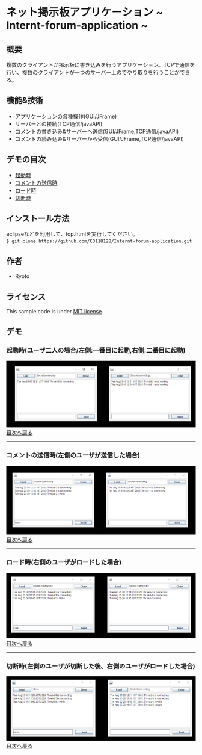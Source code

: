 # ネット掲示板アプリケーション ~ Internt-forum-application ~

## 概要
複数のクライアントが掲示板に書き込みを行うアプリケーション。TCPで通信を行い、複数のクライアントが一つのサーバー上のでやり取りを行うことができる。

## 機能&技術
* アプリケーションの各種操作(GUI/JFrame)
* サーバーとの接続(TCP通信/javaAPI)
* コメントの書き込み&サーバーへ送信(GUI/JFrame,TCP通信/javaAPI)
* コメントの読み込み&サーバーから受信(GUI/JFrame,TCP通信/javaAPI)

## デモの目次
* [起動時](#起動時(ユーザ二人の場合/左側:一番目に起動,右側:二番目に起動))
* [コメントの送信時](#コメントの送信時(左側のユーザが送信した場合))
* [ロード時](#ロード時(右側のユーザがロードした場合))
* [切断時](#切断時(左側のユーザが切断した後、右側のユーザがロードした場合))

## インストール方法
eclipseなどを利用して、top.htmlを実行してください。 </br>
`$ git clone https://github.com/C0118128/Internt-forum-application.git`

## 作者
* Ryoto

## ライセンス
This sample code is under [MIT license](https://en.wikipedia.org/wiki/MIT_License).

## デモ
### 起動時(ユーザ二人の場合/左側:一番目に起動,右側:二番目に起動)
![起動時](https://github.com/C0118128/Internt-forum-application/blob/doc/images/%E8%B5%B7%E5%8B%95%E6%99%82.png)</br>
[目次へ戻る](#デモの目次)

---

### コメントの送信時(左側のユーザが送信した場合)
![コメントの送信時](https://github.com/C0118128/Internt-forum-application/blob/doc/images/%E3%82%B3%E3%83%A1%E3%83%B3%E3%83%88%E9%80%81%E4%BF%A1%E6%99%82.png)</br>
[目次へ戻る](#デモの目次)

---

### ロード時(右側のユーザがロードした場合)
![ロード時](https://github.com/C0118128/Internt-forum-application/blob/doc/images/%E3%83%AD%E3%83%BC%E3%83%89%E6%99%82.png)</br>
[目次へ戻る](#デモの目次)

---

### 切断時(左側のユーザが切断した後、右側のユーザがロードした場合)
![切断時](https://github.com/C0118128/Internt-forum-application/blob/doc/images/%E5%88%87%E6%96%AD%E6%99%82.png)</br>
[目次へ戻る](#デモの目次)
